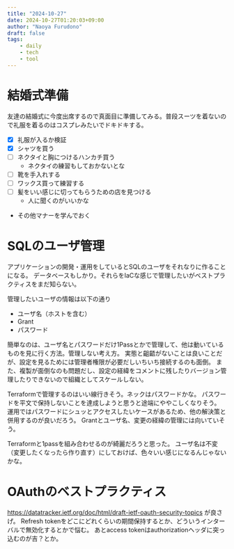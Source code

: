 ```yaml
---
title: "2024-10-27"
date: 2024-10-27T01:20:03+09:00
author: "Naoya Furudono"
draft: false
tags:
    - daily
    - tech
    - tool
---
```


# 結婚式準備

友達の結婚式に今度出席するので真面目に準備してみる。普段スーツを着ないので礼服を着るのはコスプレみたいでドキドキする。

- [x] 礼服が入るか検証
- [x] シャツを買う
- [ ] ネクタイと胸につけるハンカチ買う
  - ネクタイの練習もしておかないとな
- [ ] 靴を手入れする
- [ ] ワックス買って練習する
- [ ] 髪をいい感じに切ってもらうための店を見つける
  - 人に聞くのがいいかな
- その他マナーを学んでおく

# SQLのユーザ管理

アプリケーションの開発・運用をしているとSQLのユーザをそれなりに作ることになる。
データベースもしかり。それらをIaCな感じで管理したいがベストプラクティスをまだ知らない。

管理したいユーザの情報は以下の通り

- ユーザ名（ホストを含む）
- Grant
- パスワード

簡単なのは、ユーザ名とパスワードだけ1Passとかで管理して、他は動いているものを見に行く方法。管理しない考え方。
実態と齟齬がないことは良いことだが、設定を見るためには管理者権限が必要だしいちいち接続するのも面倒。
また、複製が面倒なのも問題だし、設定の経緯をコメントに残したりバージョン管理したりできないので組織としてスケールしない。

Terraformで管理するのはいい線行きそう。ネックはパスワードかな。
パスワードを平文で保持しないことを達成しようと思うと途端にややこしくなりそう。
運用ではパスワードにシュッとアクセスしたいケースがあるため、他の解決策と併用するのが良いだろう。
Grantとユーザ名、変更の経緯の管理には向いていそう。

Terraformと1passを組み合わせるのが綺麗だろうと思った。
ユーザ名は不変（変更したくなったら作り直す）にしておけば、色々いい感じになるんじゃないかな。

# OAuthのベストプラクティス

<https://datatracker.ietf.org/doc/html/draft-ietf-oauth-security-topics> が良さげ。
Refresh tokenをどこにどれくらいの期間保持するとか、どういうインターバルで無効化するとかで悩む。
あとaccess tokenはauthorizationヘッダに突っ込むのが吉？とか。

